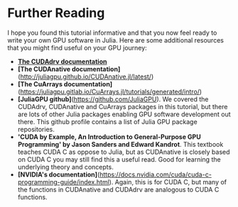 # Further Reading

I hope you found this tutorial informative and that you now feel ready to write your own GPU software in Julia. Here are some additional resources that you might find useful on your GPU journey:

- [**The CUDAdrv documentation**](http://juliagpu.github.io/CUDAdrv.jl/stable/)
- **[The CUDAnative documentation]**(http://juliagpu.github.io/CUDAnative.jl/latest/)
- **[The CuArrays documentation]**(https://juliagpu.gitlab.io/CuArrays.jl/tutorials/generated/intro/)
- **[JuliaGPU github]**(https://github.com/JuliaGPU). We covered the CUDAdrv, CUDAnative and CuArrays packages in this tutorial, but there are lots of other Julia packages enabling GPU software development out there. This github profile contains a list of Julia GPU package repositories.
- **'CUDA by Example, An Introduction to General-Purpose GPU Programming' by Jason Sanders and Edward Kandrot**. This textbook teaches CUDA C as oppose to Julia, but as CUDAnative is closely based on CUDA C you may still find this a useful read. Good for learning the underlying theory and concepts.
- **[NVIDIA's documentation]**(https://docs.nvidia.com/cuda/cuda-c-programming-guide/index.html). Again, this is for CUDA C, but many of the functions in CUDAnative and CUDAdrv are analogous to CUDA C functions.
